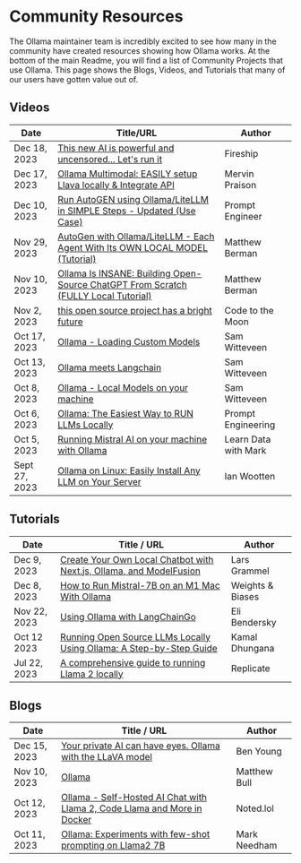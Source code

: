 # Community Resources

The Ollama maintainer team is incredibly excited to see how many in the community have created resources showing how Ollama works. At the bottom of the main Readme, you will find a list of Community Projects that use Ollama. This page shows the Blogs, Videos, and Tutorials that many of our users have gotten value out of.

## Videos

| Date         | Title/URL | Author |
| ------------ | --------- | --------|
| Dec 18, 2023 | [This new AI is powerful and uncensored... Let's run it](https://www.youtube.com/watch?v=GyllRd2E6fg&pp=ygUIZmlyZXNoaXA%3D) | Fireship |
| Dec 17, 2023 | [Ollama Multimodal: EASILY setup Llava locally & Integrate API](https://www.youtube.com/watch?v=CNGwscEsl0E) | Mervin Praison |
| Dec 10, 2023| [Run AutoGEN using Ollama/LiteLLM in SIMPLE Steps - Updated (Use Case)](https://www.youtube.com/watch?v=gx6X5XJ8uH4) | Prompt Engineer |
| Nov 29, 2023  |  [AutoGen with Ollama/LiteLLM - Each Agent With Its OWN LOCAL MODEL (Tutorial)](https://www.youtube.com/watch?v=y7wMTwJN7rA) | Matthew Berman | 
| Nov 10, 2023 | [Ollama Is INSANE: Building Open-Source ChatGPT From Scratch (FULLY Local Tutorial)](https://www.youtube.com/watch?v=rIRkxZSn-A8)          | Matthew Berman| 
| Nov 2, 2023 | [this open source project has a bright future](https://www.youtube.com/watch?v=jib1wjgIaa4) | Code to the Moon |
| Oct 17, 2023 | [Ollama - Loading Custom Models](https://www.youtube.com/watch?v=3BnnsQCmgLo) | Sam Witteveen |
| Oct 13, 2023 | [Ollama meets Langchain](https://www.youtube.com/watch?v=k_1pOF1mj8k) | Sam Witteveen |
| Oct 8, 2023 | [Ollama - Local Models on your machine](https://www.youtube.com/watch?v=Ox8hhpgrUi0) | Sam Witteveen |
| Oct 6, 2023 | [Ollama: The Easiest Way to RUN LLMs Locally](https://www.youtube.com/watch?v=MGr1V4LyGFA) | Prompt Engineering |
| Oct 5, 2023 | [Running Mistral AI on your machine with Ollama](https://www.youtube.com/watch?v=NFgEgqua-fg) | Learn Data with Mark |
| Sept 27, 2023 | [Ollama on Linux: Easily Install Any LLM on Your Server](https://www.youtube.com/watch?v=swNeoKGFkQM) | Ian Wootten |

## Tutorials

| Date | Title / URL | Author | 
| ----|-----|----|
| Dec 9, 2023 | [Create Your Own Local Chatbot with Next.js, Ollama, and ModelFusion](https://javascript.plainenglish.io/create-your-own-local-chatbot-with-next-js-ollama-and-modelfusion-dcc0bd63810f)| Lars Grammel |
| Dec 8, 2023 | [How to Run Mistral-7B on an M1 Mac With Ollama](https://wandb.ai/byyoung3/ml-news/reports/How-to-Run-Mistral-7B-on-an-M1-Mac-With-Ollama--Vmlldzo2MTg4MjA0) | Weights & Biases |
| Nov 22, 2023 | [Using Ollama with LangChainGo](https://eli.thegreenplace.net/2023/using-ollama-with-langchaingo/) | Eli Bendersky |
| Oct 12 2023 | [Running Open Source LLMs Locally Using Ollama: A Step-by-Step Guide](https://medium.com/@kbdhunga/running-open-source-llms-locally-using-ollama-a-step-by-step-guide-cf2ab62c817a) | Kamal Dhungana |
| Jul 22, 2023 | [A comprehensive guide to running Llama 2 locally](https://replicate.com/blog/run-llama-locally) | Replicate |


## Blogs

| Date | Title / URL | Author | 
| ----|-----|----|
| Dec 15, 2023 | [Your private AI can have eyes. Ollama with the LLaVA model](https://benyoung.blog/your-private-ai-can-have-eyes-ollama-with-the-llava-model/) | Ben Young |
| Nov 10, 2023 | [Ollama](https://www.lifeintech.com/2023/11/10/ollama/) | Matthew Bull | 
| Oct 12, 2023 | [Ollama - Self-Hosted AI Chat with Llama 2, Code Llama and More in Docker](https://noted.lol/ollama/) | Noted.lol |
| Oct 11, 2023 | [Ollama: Experiments with few-shot prompting on Llama2 7B](https://www.markhneedham.com/blog/2023/10/11/ollama-few-shot-prompting-experiments-llama2-7b/) | Mark Needham |

